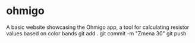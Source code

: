 # ohmigo
A basic website showcasing the Ohmigo app, a tool for calculating resistor values based on color bands
git add . 
git commit -m "Zmena 30"
git push 